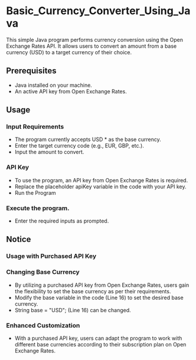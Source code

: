 # Basic_Currency_Converter_Using_Java

This simple Java program performs currency conversion using the Open Exchange Rates API. It allows users to convert an amount from a base currency (USD) to a target currency of their choice.

## Prerequisites
- Java installed on your machine.
- An active API key from Open Exchange Rates.

## Usage
### Input Requirements
- The program currently accepts USD * as the base currency.
- Enter the target currency code (e.g., EUR, GBP, etc.).
- Input the amount to convert.

### API Key
- To use the program, an API key from Open Exchange Rates is required.
- Replace the placeholder apiKey variable in the code with your API key.
- Run the Program

### Execute the program.
- Enter the required inputs as prompted.

## Notice
### Usage with Purchased API Key

### Changing Base Currency
- By utilizing a purchased API key from Open Exchange Rates, users gain the flexibility to set the base currency as per their requirements.
- Modify the base variable in the code (Line 16) to set the desired base currency.
- String base = "USD"; (Line 16) can be changed.
  
### Enhanced Customization
- With a purchased API key, users can adapt the program to work with different base currencies according to their subscription plan on Open Exchange Rates.
